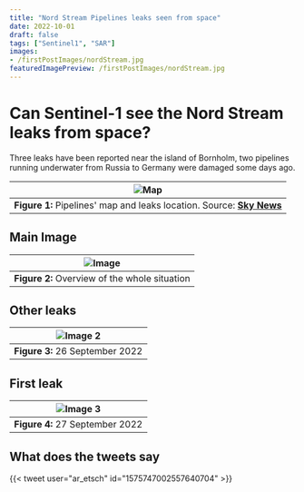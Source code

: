 ```yaml
---
title: "Nord Stream Pipelines leaks seen from space"
date: 2022-10-01
draft: false
tags: ["Sentinel1", "SAR"]
images:
- /firstPostImages/nordStream.jpg
featuredImagePreview: /firstPostImages/nordStream.jpg
---
```


# Can Sentinel-1 see the Nord Stream leaks from space?

Three leaks have been reported near the island of Bornholm, two pipelines running underwater from Russia to Germany were damaged some days ago.

| ![Map](/firstPostImages/skynews-nord-stream-gas-leak_5912785.jpg) |
|:--:|
| **Figure 1:** Pipelines' map and leaks location. Source: [**Sky News**](https://news.sky.com/story/kremlin-says-it-cant-rule-out-sabotage-after-mysterious-damage-to-russia-germany-gas-pipelines-prompts-warnings-12706208) |

## Main Image
| ![Image](/firstPostImages/nordStream.jpg) |
|:--:|
| **Figure 2:** Overview of the whole situation |

## Other leaks
| ![Image 2](/firstPostImages/nordStream_2.jpg) |
|:--:|
| **Figure 3:** 26 September 2022 |

## First leak
| ![Image 3](/firstPostImages/nordStream_1.jpg) |
|:--:|
| **Figure 4:** 27 September 2022 |

## What does the tweets say
{{< tweet user="ar_etsch" id="1575747002557640704" >}}
